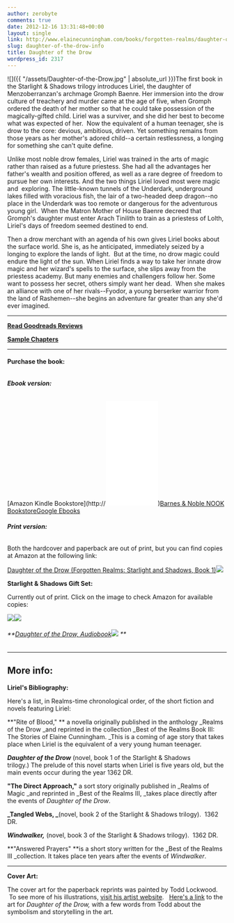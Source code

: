 ```yaml
---
author: zerobyte
comments: true
date: 2012-12-16 13:31:48+00:00
layout: single
link: http://www.elainecunningham.com/books/forgotten-realms/daughter-of-the-drow-info/
slug: daughter-of-the-drow-info
title: Daughter of the Drow
wordpress_id: 2317
---
```


![]({{ "/assets/Daughter-of-the-Drow.jpg" | absolute_url }})The first book in the Starlight & Shadows trilogy introduces Liriel, the daughter of Menzoberranzan's archmage Gromph Baenre. Her immersion into the drow culture of treachery and murder came at the age of five, when Gromph ordered the death of her mother so that he could take possession of the magically-gifted child. Liriel was a surviver, and she did her best to become what was expected of her.  Now the equivalent of a human teenager, she is drow to the core: devious, ambitious, driven. Yet something remains from those years as her mother's adored child--a certain restlessness, a longing for something she can't quite define.

Unlike most noble drow females, Liriel was trained in the arts of magic rather than raised as a future priestess. She had all the advantages her father's wealth and position offered, as well as a rare degree of freedom to pursue her own interests. And the two things Liriel loved most were magic and  exploring. The little-known tunnels of the Underdark, underground lakes filled with voracious fish, the lair of a two-headed deep dragon--no place in the Underdark was too remote or dangerous for the adventurous young girl.  When the Matron Mother of House Baenre decreed that Gromph's daughter must enter Arach Tinilith to train as a priestess of Lolth, Liriel's days of freedom seemed destined to end.

Then a drow merchant with an agenda of his own gives Liriel books about the surface world. She is, as he anticipated, immediately seized by a longing to explore the lands of light.  But at the time, no drow magic could endure the light of the sun. When Liriel finds a way to take her innate drow magic and her wizard's spells to the surface, she slips away from the priestess academy. But many enemies and challengers follow her. Some want to possess her secret, others simply want her dead.  When she makes an alliance with one of her rivals--Fyodor, a young berserker warrior from the land of Rashemen--she begins an adventure far greater than any she'd ever imagined.

***********************************************************

**[Read Goodreads Reviews](http://www.goodreads.com/book/show/291514.Daughter_of_the_Drow)**

**[Sample Chapters](http://books.google.com/books?id=hXUQfTaylEAC&printsec=frontcover&source=gbs_ge_summary_r&cad=0#v=onepage&q&f=false)**

****************************************************


#### **Purchase the book:**




###### 




###### **Ebook version:**


[Amazon Kindle Bookstore](http://<iframe style="width:120px;height:240px;" marginwidth="0" marginheight="0" scrolling="no" frameborder="0" src="//ws-na.amazon-adsystem.com/widgets/q?ServiceVersion=20070822&OneJS=1&Operation=GetAdHtml&MarketPlace=US&source=ac&ref=tf_til&ad_type=product_link&tracking_id=elainecu-20&marketplace=amazon&region=US&placement=B0058Z4NZ0&asins=B0058Z4NZ0&linkId=4ad5b1f0962da219aead3d691e04244d&show_border=false&link_opens_in_new_window=false&price_color=333333&title_color=0066c0&bg_color=dddee0"> </iframe>)[Barnes & Noble NOOK Bookstore](http://www.barnesandnoble.com/w/forgotten-realms-elaine-cunningham/1103164952?ean=9780786960194)[Google Ebooks](http://books.google.com/books/about/Daughter_of_the_Drow.html?id=hXUQfTaylEAC)


###### **Print version:**




Both the hardcover and paperback are out of print, but you can find copies at Amazon at the following link:




[Daughter of the Drow (Forgotten Realms: Starlight and Shadows, Book 1)](https://www.amazon.com/gp/product/0786929294/ref=as_li_tl?ie=UTF8&camp=1789&creative=9325&creativeASIN=0786929294&linkCode=as2&tag=elainecu-20&linkId=bbbcc7ccc315b05895066308c5acbba5)![](//ir-na.amazon-adsystem.com/e/ir?t=elainecu-20&l=am2&o=1&a=0786929294)


**Starlight & Shadows Gift Set:**


Currently out of print. Click on the image to check Amazon for available copies:


[![](//ws-na.amazon-adsystem.com/widgets/q?_encoding=UTF8&MarketPlace=US&ASIN=0786938161&ServiceVersion=20070822&ID=AsinImage&WS=1&Format=_SL250_&tag=elainecu-20)](https://www.amazon.com/gp/product/0786938161/ref=as_li_tl?ie=UTF8&camp=1789&creative=9325&creativeASIN=0786938161&linkCode=as2&tag=elainecu-20&linkId=d0b658fba72a1e4fa77b52bc9c00c239)![](//ir-na.amazon-adsystem.com/e/ir?t=elainecu-20&l=am2&o=1&a=0786938161)


###### **[Daughter of the Drow, Audiobook](https://www.amazon.com/gp/product/B00B7G9U1G/ref=as_li_tl?ie=UTF8&camp=1789&creative=9325&creativeASIN=B00B7G9U1G&linkCode=as2&tag=elainecu-20&linkId=6ae0f506fd0ca1cdc71b3c6afe895503)![](//ir-na.amazon-adsystem.com/e/ir?t=elainecu-20&l=am2&o=1&a=B00B7G9U1G) **






*******************************


## More info:


**Liriel's Bibliography:**

Here's a list, in Realms-time chronological order, of the short fiction and novels featuring Liriel:

**"Rite of Blood," ** a novella originally published in the anthology _Realms of the Drow _and reprinted in the collection _Best of the Realms Book III: The Stories of Elaine Cunningham. _This is a coming of age story that takes place when Liriel is the equivalent of a very young human teenager.

_**Daughter of the Drow**_ (novel, book 1 of the Starlight & Shadows trilogy.) The prelude of this novel starts when Liriel is five years old, but the main events occur during the year 1362 DR.

**"The Direct Approach,"** a sort story originally published in _Realms of Magic _and reprinted in _Best of the Realms III, _takes place directly after the events of _Daughter of the Drow_.

**_Tangled Webs, _**(novel, book 2 of the Starlight & Shadows trilogy).  1362 DR.

_**Windwalker,**_ (novel, book 3 of the Starlight & Shadows trilogy).  1362 DR.

**"Answered Prayers" **is a short story written for the _Best of the Realms III _collection. It takes place ten years after the events of _Windwalker_.

******************************

**Cover Art:**

The cover art for the paperback reprints was painted by Todd Lockwood.  To see more of his illustrations, [visit his artist website](http://www.toddlockwood.com/).   [Here's a link](http://www.toddlockwood.com/galleries/books/02/daughter_drow.shtml) to the art for _Daughter of the Drow,_ with a few words from Todd about the symbolism and storytelling in the art.
